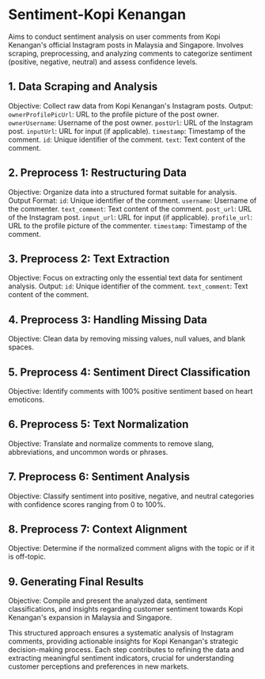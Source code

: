 # Sentiment-Kopi Kenangan
Aims to conduct sentiment analysis on user comments from Kopi Kenangan's official Instagram posts in Malaysia and Singapore. Involves scraping, preprocessing, and analyzing comments to categorize sentiment (positive, negative, neutral) and assess confidence levels.

## **1. Data Scraping and Analysis**
Objective: Collect raw data from Kopi Kenangan's Instagram posts.
Output:
`ownerProfilePicUrl`: URL to the profile picture of the post owner.
`ownerUsername`: Username of the post owner.
`postUrl`: URL of the Instagram post.
`inputUrl`: URL for input (if applicable).
`timestamp`: Timestamp of the comment.
`id`: Unique identifier of the comment.
`text`: Text content of the comment.

## **2. Preprocess 1: Restructuring Data**
Objective: Organize data into a structured format suitable for analysis.
Output Format:
`id`: Unique identifier of the comment.
`username`: Username of the commenter.
`text_comment`: Text content of the comment.
`post_url`: URL of the Instagram post.
`input_url`: URL for input (if applicable).
`profile_url`: URL to the profile picture of the commenter.
`timestamp`: Timestamp of the comment.

## **3. Preprocess 2: Text Extraction**
Objective: Focus on extracting only the essential text data for sentiment analysis.
Output:
`id`: Unique identifier of the comment.
`text_comment`: Text content of the comment.

## **4. Preprocess 3: Handling Missing Data**
Objective: Clean data by removing missing values, null values, and blank spaces.

## **5. Preprocess 4: Sentiment Direct Classification**
Objective: Identify comments with 100% positive sentiment based on heart emoticons.

## **6. Preprocess 5: Text Normalization**
Objective: Translate and normalize comments to remove slang, abbreviations, and uncommon words or phrases.

## **7. Preprocess 6: Sentiment Analysis**
Objective: Classify sentiment into positive, negative, and neutral categories with confidence scores ranging from 0 to 100%.

## **8. Preprocess 7: Context Alignment**
Objective: Determine if the normalized comment aligns with the topic or if it is off-topic.

## **9. Generating Final Results**
Objective: Compile and present the analyzed data, sentiment classifications, and insights regarding customer sentiment towards Kopi Kenangan's expansion in Malaysia and Singapore.


This structured approach ensures a systematic analysis of Instagram comments, providing actionable insights for Kopi Kenangan's strategic decision-making process. Each step contributes to refining the data and extracting meaningful sentiment indicators, crucial for understanding customer perceptions and preferences in new markets.



